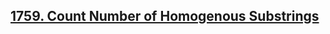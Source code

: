 ## [1759. Count Number of Homogenous Substrings](https://leetcode.com/problems/count-number-of-homogenous-substrings)
